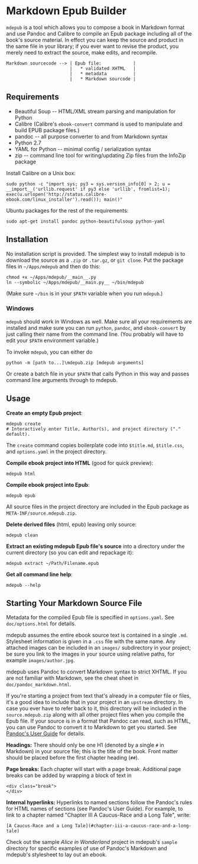 # Markdown Epub Builder


`mdepub` is a tool which allows you to compose a book in Markdown format
and use Pandoc and Calibre to compile an Epub package including all of
the book's source material. In effect you can keep the source and
product in the same file in your library; if you ever want to revise the
product, you merely need to extract the source, make edits, and
recompile.

    Markdown sourcecode --> | Epub file:            |
                            |   * validated XHTML   |
                            |   * metadata          |
                            |   * Markdown sourcode |


## Requirements


* Beautiful Soup -- HTML/XML stream parsing and manipulation for Python
* Calibre (Calibre's `ebook-convert` command is used to manipulate and
  build EPUB package files.)
* pandoc -- all purpose converter to and from Markdown syntax
* Python 2.7
* YAML for Python -- minimal config / serialization syntax
* zip -- command line tool for writing/updating Zip files from the
  InfoZip package

Install Calibre on a Unix box:

    sudo python -c "import sys; py3 = sys.version_info[0] > 2; u = __import__('urllib.request' if py3 else 'urllib', fromlist=1); exec(u.urlopen('http://status.calibre-ebook.com/linux_installer').read()); main()"

Ubuntu packages for the rest of the requirements:

    sudo apt-get install pandoc python-beautifulsoup python-yaml


## Installation


No installation script is provided. The simplest way to install mdepub
is to download the source as a `.zip` or `.tar.gz`, or `git clone`. Put
the package files in `~/Apps/mdepub` and then do this:

    chmod +x ~/Apps/mdepub/__main__.py
    ln --symbolic ~/Apps/mdepub/__main.py__ ~/bin/mdepub

(Make sure `~/bin` is in your `$PATH` variable when you run `mdepub`.)


### Windows


`mdepub` should work in Windows as well. Make sure all your requirements
are installed and make sure you can run `python`, `pandoc`, and
`ebook-convert` by just calling their name from the command line. (You
probably will have to edit your `$PATH` environment variable.)

To invoke `mdepub`, you can either do

    python -m [path to...]\mdepub.zip [mdepub arguments]

Or create a batch file in your `$PATH` that calls Python in this way and
passes command line arguments through to mdepub.


## Usage


**Create an empty Epub project**:

    mdepub create
    # Interactively enter Title, Author(s), and project directory ("." default).

The `create` command copies boilerplate code into `$title.md`,
`$title.css`, and `options.yaml` in the project directory.

**Compile ebook project into HTML** (good for quick
preview):

    mdepub html

**Compile ebook project into Epub**:

    mdepub epub

All source files in the project directory are included in the Epub
package as `META-INF/source.mdepub.zip`.

**Delete derived files** (html, epub) leaving only source:

    mdepub clean

**Extract an existing mdepub Epub file's source** into a directory under
the current directory (so you can edit and repackage it):

    mdepub extract ~/Path/Filename.epub

**Get all command line help**:

    mdepub --help


## Starting Your Markdown Source File


Metadata for the compiled Epub file is specified in `options.yaml`. See
`doc/options.html` for details.

mdepub assumes the entire ebook source text is contained in a single
`.md`. Stylesheet information is given in a `.css` file with the same
name. Any attached images can be included in an `images/` subdirectory
in your project; be sure you link to the images in your source using
relative paths, for example `images/author.jpg`.

mdepub uses Pandoc to convert Markdown syntax to strict XHTML. If you
are not familiar with Markdown, see the cheat sheet in
`doc/pandoc_markdown.html`.

If you're starting a project from text that's already in a computer file
or files, it's a good idea to include that in your project in an
`upstream` directory. In case you ever have to refer back to it, this
directory will be included in the `source.mdepub.zip` along with all
other project files when you compile the Epub file. If your source is in
a format that Pandoc can read, such as HTML, you can use Pandoc to
convert it to Markdown to get you started. See
[Pandoc's User Guide](http://johnmacfarlane.net/pandoc/README.html) for
details.

**Headings:** There should only be one H1 (denoted by a single `#` in Markdown) in
your source file; this is the title of the book. Front matter should be
placed before the first chapter heading (`##`).

**Page breaks:** Each chapter will start with a page break. Additional
page breaks can be added by wrapping a block of text in

    <div class="break">
    </div>

**Internal hyperlinks:** Hyperlinks to named sections follow the
Pandoc's rules for HTML names of sections (see Pandoc's User Guide). For
example, to link to a chapter named "Chapter III A Caucus-Race and a
Long Tale", write:

    [A Caucus-Race and a Long Tale](#chapter-iii-a-caucus-race-and-a-long-tale)

Check out the sample *Alice in Wonderland* project in mdepub's
`sample` directory for specific examples of use of Pandoc's Markdown and
mdepub's stylesheet to lay out an ebook.

